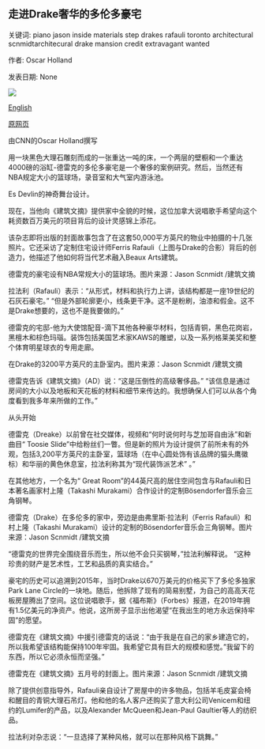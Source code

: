 ## 走进Drake奢华的多伦多豪宅

关键词: piano jason inside materials step drakes rafauli toronto architectural scnmidtarchitecural drake mansion credit extravagant wanted

作者: Oscar Holland

发表日期: None

![](https://cdn.cnn.com/cnnnext/dam/assets/200408122344-drake-architectural-digest-tease-super-tease.jpg)

[English](Step%20inside%20Drake%27s%20extravagant%20Toronto%20mansion.md)

[原网页](https://edition.cnn.com/style/article/drake-mansion-toronto-architectural-digest/index.html)

由CNN的Oscar Holland撰写

用一块黑色大理石雕刻而成的一张重达一吨的床，一个两层的壁橱和一个重达4000磅的浴缸-德雷克的多伦多豪宅是一个奢侈的案例研究。然后，当然还有NBA规定大小的篮球场，录音室和大气室内游泳池。

Es Devlin的神奇舞台设计。

现在，当他向《建筑文摘》提供家中全貌的时候，这位加拿大说唱歌手希望向这个耗资数百万美元的项目背后的设计灵感锦上添花。

该杂志即将出版的封面故事包含了在这套50,000平方英尺的物业中拍摄的十几张照片。它还采访了定制住宅设计师Ferris Rafauli（上图与Drake的合影）背后的创造力，他描述了他如何将当代艺术融入Beaux Arts建筑。

德雷克的豪宅设有NBA常规大小的篮球场。图片来源：Jason Scnmidt /建筑文摘

拉法利（Rafauli）表示：“从形式，材料和执行力上讲，该结构都是一座19世纪的石灰石豪宅。” “但是外部轮廓更小，线条更干净。这不是粉刷，油漆和假金。这不是Drake想要的，这也不是我要做的。”

德雷克的宅邸-他为大使馆配音-滴下其他各种豪华材料，包括青铜，黑色花岗岩，黑檀木和棕色玛瑙。装饰包括美国艺术家KAWS的雕塑，以及一系列格莱美奖和整个体育明星球衣的专用走廊。

在Drake的3200平方英尺的主卧室内。图片来源：Jason Scnmidt /建筑文摘

德雷克告诉《建筑文摘》（AD）说：“这是压倒性的高级奢侈品。” “该信息是通过房间的大小以及地板和天花板的材料和细节来传达的。我想确保人们可以从各个角度看到我多年来所做的工作。”

从头开始

德雷克（Dreake）以前曾在社交媒体，视频和“何时说何时与芝加哥自由泳”和新曲目“ Toosie Slide”中给粉丝们一瞥。但是新的照片为设计提供了前所未有的外观，包括3,200平方英尺的主卧室，篮球场（在中心圆处饰有该品牌的猫头鹰徽标）和华丽的黄色休息室，拉法利称其为“现代装饰派艺术” 。”

在其他地方，一个名为“ Great Room”的44英尺高的居住空间包含与Rafauli和日本著名画家村上隆（Takashi Murakami）合作设计的定制Bösendorfer音乐会三角钢琴。

德雷克（Drake）在多伦多的家中，旁边是由弗里斯·拉法利（Ferris Rafauli）和村上隆（Takashi Murakami）设计的定制的Bösendorfer音乐会三角钢琴。图片来源：Jason Scnmidt /建筑文摘

“德雷克的世界完全围绕音乐而生，所以他不会只买钢琴，”拉法利解释说。 “这种珍贵的财产是艺术性，工艺和品质的真实结合。”

豪宅的历史可以追溯到2015年，当时Drake以670万美元的价格买下了多伦多独家Park Lane Circle的一块地。随后，他拆除了现有的简易别墅，为自己的高高天花板房屋腾出了空间。这位说唱歌手，据《福布斯》（Forbes）报道，在2019年拥有1.5亿美元的净资产。他说，这所房子显示出他渴望“在我出生的地方永远保持牢固”的愿望。

德雷克在《建筑文摘》中援引德雷克的话说：“由于我是在自己的家乡建造它的，所以我希望该结构能保持100年牢固。我希望它具有巨大的规模和感觉。”我留下的东西，所以它必须永恒而坚强。”

德雷克在《建筑文摘》五月号的封面上。图片来源：Jason Scnmidt /建筑文摘

除了提供创意指导外，Rafauli亲自设计了房屋中的许多物品，包括羊毛皮宴会椅和醒目的青铜大理石吊灯。他和他的名人客户还购买了意大利公司Venicem和纽约的Lumifer的产品，以及Alexander McQueen和Jean-Paul Gaultier等人的纺织品。

拉法利对杂志说：“一旦选择了某种风格，就可以在那种风格下跳舞。”